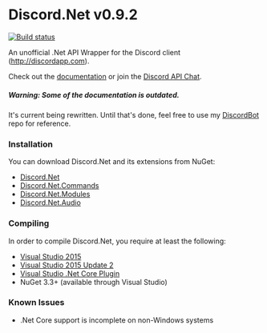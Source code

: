 # Discord.Net v0.9.2
[![Build status](https://ci.appveyor.com/api/projects/status/p0n69xhqgmoobycf/branch/master?svg=true)](https://ci.appveyor.com/project/foxbot/discord-net/branch/master)

An unofficial .Net API Wrapper for the Discord client (http://discordapp.com).

Check out the [documentation](http://rtd.discord.foxbot.me/en/docs-dev/index.html) or join the [Discord API Chat](https://discord.gg/0SBTUU1wZTVjAMPx).

##### Warning: Some of the documentation is outdated.
It's current being rewritten. Until that's done, feel free to use my [DiscordBot](https://github.com/RogueException/DiscordBot) repo for reference.

### Installation
You can download Discord.Net and its extensions from NuGet:
- [Discord.Net](https://www.nuget.org/packages/Discord.Net/)
- [Discord.Net.Commands](https://www.nuget.org/packages/Discord.Net.Commands/)
- [Discord.Net.Modules](https://www.nuget.org/packages/Discord.Net.Modules/)
- [Discord.Net.Audio](https://www.nuget.org/packages/Discord.Net.Audio/)

### Compiling
In order to compile Discord.Net, you require at least the following:
- [Visual Studio 2015](https://www.visualstudio.com/downloads/download-visual-studio-vs)
- [Visual Studio 2015 Update 2](https://www.visualstudio.com/en-us/news/vs2015-update2-vs.aspx)
- [Visual Studio .Net Core Plugin](https://dot.net)
- NuGet 3.3+ (available through Visual Studio)

### Known Issues
- .Net Core support is incomplete on non-Windows systems
